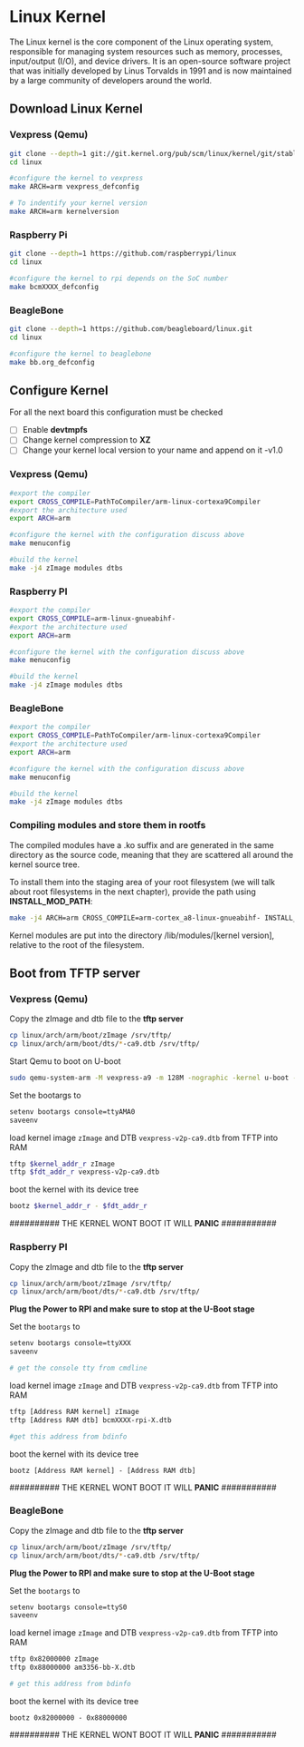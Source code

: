 # Linux Kernel

The Linux kernel is the core component of the Linux operating system, responsible for managing system resources such as memory, processes, input/output (I/O), and device drivers. It is an open-source software project that was initially developed by Linus Torvalds in 1991 and is now maintained by a large community of developers around the world.

## Download Linux Kernel

### Vexpress (Qemu)

```bash
git clone --depth=1 git://git.kernel.org/pub/scm/linux/kernel/git/stable/linux.git
cd linux

#configure the kernel to vexpress
make ARCH=arm vexpress_defconfig

# To indentify your kernel version 
make ARCH=arm kernelversion
```

### Raspberry Pi

```bash
git clone --depth=1 https://github.com/raspberrypi/linux
cd linux

#configure the kernel to rpi depends on the SoC number
make bcmXXXX_defconfig
```

### BeagleBone

```bash
git clone --depth=1 https://github.com/beagleboard/linux.git
cd linux

#configure the kernel to beaglebone
make bb.org_defconfig
```

## Configure Kernel

For all the next board this configuration must be checked

- [ ] Enable **devtmpfs**
- [ ] Change kernel compression to **XZ**
- [ ] Change your kernel local version to your name and append on it <youName>-v1.0

### Vexpress (Qemu)

```bash
#export the compiler
export CROSS_COMPILE=PathToCompiler/arm-linux-cortexa9Compiler
#export the architecture used
export ARCH=arm

#configure the kernel with the configuration discuss above
make menuconfig

#build the kernel
make -j4 zImage modules dtbs
```

### Raspberry PI

```bash
#export the compiler
export CROSS_COMPILE=arm-linux-gnueabihf-
#export the architecture used
export ARCH=arm

#configure the kernel with the configuration discuss above
make menuconfig

#build the kernel
make -j4 zImage modules dtbs
```

### BeagleBone

```bash
#export the compiler
export CROSS_COMPILE=PathToCompiler/arm-linux-cortexa9Compiler
#export the architecture used
export ARCH=arm

#configure the kernel with the configuration discuss above
make menuconfig

#build the kernel
make -j4 zImage modules dtbs
```

### Compiling modules and store them in rootfs

The compiled modules have a .ko suffix and are generated in the same directory as the source code, meaning that they are scattered all around the kernel source tree.

To install them into the staging area of your root filesystem (we will talk about root filesystems in the next chapter), provide the path using **INSTALL_MOD_PATH**:

```bash
make -j4 ARCH=arm CROSS_COMPILE=arm-cortex_a8-linux-gnueabihf- INSTALL_MOD_PATH=$HOME/rootfs modules_install
```

Kernel modules are put into the directory /lib/modules/[kernel version], relative to the root of the filesystem.

## Boot from TFTP server

### Vexpress (Qemu)

Copy the zImage and dtb file to the **tftp server**

```bash
cp linux/arch/arm/boot/zImage /srv/tftp/
cp linux/arch/arm/boot/dts/*-ca9.dtb /srv/tftp/
```

Start Qemu to boot on U-boot

```bash
sudo qemu-system-arm -M vexpress-a9 -m 128M -nographic -kernel u-boot -sd sd.img -net tap,script=./qemu-ifup -net nic
```

Set the bootargs to

```bash
setenv bootargs console=ttyAMA0 
saveenv
```

load kernel image `zImage` and DTB `vexpress-v2p-ca9.dtb` from TFTP into RAM

```bash
tftp $kernel_addr_r zImage
tftp $fdt_addr_r vexpress-v2p-ca9.dtb
```

boot the kernel with its device tree

```bash
bootz $kernel_addr_r - $fdt_addr_r
```

########## THE KERNEL WONT BOOT IT WILL **PANIC** ###########

### Raspberry PI

Copy the zImage and dtb file to the **tftp server**

```bash
cp linux/arch/arm/boot/zImage /srv/tftp/
cp linux/arch/arm/boot/dts/*-ca9.dtb /srv/tftp/
```

**Plug the Power to RPI and make sure to stop at the U-Boot stage**

Set the `bootargs` to

```bash
setenv bootargs console=ttyXXX 
saveenv

# get the console tty from cmdline
```

load kernel image `zImage` and DTB `vexpress-v2p-ca9.dtb` from TFTP into RAM

```bash
tftp [Address RAM kernel] zImage
tftp [Address RAM dtb] bcmXXXX-rpi-X.dtb

#get this address from bdinfo
```

boot the kernel with its device tree

```
bootz [Address RAM kernel] - [Address RAM dtb]
```

########## THE KERNEL WONT BOOT IT WILL **PANIC** ###########

### BeagleBone

Copy the zImage and dtb file to the **tftp server**

```bash
cp linux/arch/arm/boot/zImage /srv/tftp/
cp linux/arch/arm/boot/dts/*-ca9.dtb /srv/tftp/
```

**Plug the Power to RPI and make sure to stop at the U-Boot stage**

Set the `bootargs` to

```bash
setenv bootargs console=ttyS0 
saveenv
```

load kernel image `zImage` and DTB `vexpress-v2p-ca9.dtb` from TFTP into RAM

```bash
tftp 0x82000000 zImage
tftp 0x88000000 am3356-bb-X.dtb

# get this address from bdinfo
```

boot the kernel with its device tree

```
bootz 0x82000000 - 0x88000000
```

########## THE KERNEL WONT BOOT IT WILL **PANIC** ###########
